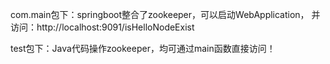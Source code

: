 com.main包下：springboot整合了zookeeper，可以启动WebApplication，
并访问：http://localhost:9091/isHelloNodeExist



test包下：Java代码操作zookeeper，均可通过main函数直接访问！